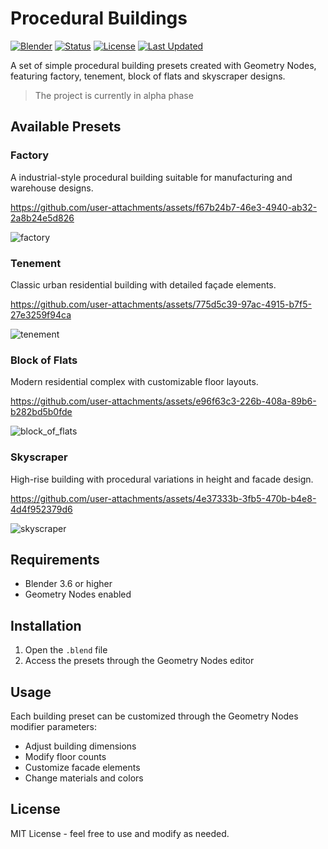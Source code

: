 # Procedural Buildings

[![Blender](https://img.shields.io/badge/Blender-3.6-orange.svg)](https://www.blender.org/)
[![Status](https://img.shields.io/badge/Status-Alpha-yellow.svg)]()
[![License](https://img.shields.io/badge/License-MIT-blue.svg)](https://opensource.org/licenses/MIT)
[![Last Updated](https://img.shields.io/badge/Last%20Updated-May%202025-brightgreen.svg)]()

A set of simple procedural building presets created with Geometry Nodes,
featuring factory, tenement, block of flats and skyscraper designs.

> The project is currently in alpha phase


## Available Presets

### Factory
A industrial-style procedural building suitable for manufacturing and warehouse designs.

https://github.com/user-attachments/assets/f67b24b7-46e3-4940-ab32-2a8b24e5d826

![factory](https://github.com/user-attachments/assets/8361b263-9081-473e-9e49-c98cc106c017)

### Tenement
Classic urban residential building with detailed façade elements.

https://github.com/user-attachments/assets/775d5c39-97ac-4915-b7f5-27e3259f94ca

![tenement](https://github.com/user-attachments/assets/cb3f9a10-9104-467e-9777-2e1fc9bdd476)

### Block of Flats
Modern residential complex with customizable floor layouts.

https://github.com/user-attachments/assets/e96f63c3-226b-408a-89b6-b282bd5b0fde

![block_of_flats](https://github.com/user-attachments/assets/b0cdad20-e93b-48c5-accf-ecefa106c4ff)

### Skyscraper
High-rise building with procedural variations in height and facade design.

https://github.com/user-attachments/assets/4e37333b-3fb5-470b-b4e8-4d4f952379d6

![skyscraper](https://github.com/user-attachments/assets/568e2612-c32e-4ef4-8c56-8d40cdc6fa57)

## Requirements

- Blender 3.6 or higher
- Geometry Nodes enabled

## Installation

1. Open the `.blend` file
2. Access the presets through the Geometry Nodes editor

## Usage

Each building preset can be customized through the Geometry Nodes modifier parameters:

- Adjust building dimensions
- Modify floor counts
- Customize facade elements
- Change materials and colors

## License

MIT License - feel free to use and modify as needed.
